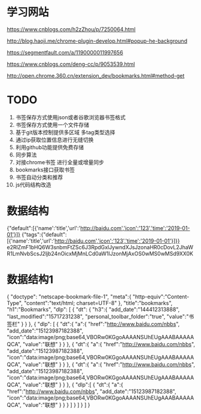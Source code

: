 # 学习网站

https://www.cnblogs.com/h2zZhou/p/7250064.html

http://blog.haoji.me/chrome-plugin-develop.html#popup-he-background

https://segmentfault.com/a/1190000011997656

https://www.cnblogs.com/deng-cc/p/9053539.html

http://open.chrome.360.cn/extension_dev/bookmarks.html#method-get

# TODO

1. 书签保存方式使用json或者谷歌浏览器书签格式
2. 书签保存方式使用一个文件存储
3. 基于git版本控制提供多区域 多tag类型选择
4. 通过ip获取位置信息进行无缝切换
5. 利用github功能提供免费存储
6. 同步算法
7. 对接chrome书签 进行全量或增量同步
8. bookmarks接口获取书签
9. 书签自动分类和推荐
10. js代码结构改造

# 数据结构

{"default":[{'name':'title','url':'http://baidu.com','icon':'123','time':'2019-01-01'}]}
{"tags":{"default":[{'name':'title','url':'http://baidu.com','icon':'123','time':'2019-01-01'}]}}
e2RlZmF1bHQ6W3snbmFtZSc6J3RpdGxlJywndXJsJzonaHR0cDovL2JhaWR1LmNvbScsJ2ljb24nOicxMjMnLCd0aW1lJzonMjAxOS0wMS0wMSd9XX0K

# 数据结构1

{
    "doctype": "netscape-bookmark-file-1",
    "meta":{
        "http-equiv":"Content-Type",
        "content":"text/html; charset=UTF-8"
    },
    "title":"bookmarks",
    "h1":"Bookmarks",
    "dlp": [
        {
            "dt": {
                "h3":{
                    "add_date":"144412313888",
                    "last_modified":"15717231238",
                    "personal_toolbar_folder":"true",
                    "value":"书签栏"
                }
            }
        },
        {
            "dlp": [
                {
                    "dt":{
                        "a":{
                            "href":"http://www.baidu.com/nbbs",
                            "add_date":"15123987182388",
                            "icon":"data:image/png;base64,VBORw0KGgoAAAANSUhEUgAAABAAAAAQCA",
                            "value":"联想"
                        }
                    }
                },
                {
                    "dt":{
                        "a":{
                            "href":"http://www.baidu.com/nbbs",
                            "add_date":"15123987182388",
                            "icon":"data:image/png;base64,VBORw0KGgoAAAANSUhEUgAAABAAAAAQCA",
                            "value":"联想"
                        }
                    }
                },
                {
                    "dt":{
                        "a":{
                            "href":"http://www.baidu.com/nbbs",
                            "add_date":"15123987182388",
                            "icon":"data:image/png;base64,VBORw0KGgoAAAANSUhEUgAAABAAAAAQCA",
                            "value":"联想"
                        }
                    }
                },
                {
                    "dlp":[
                        {
                            "dt":{
                                "a":{
                                    "href":"http://www.baidu.com/nbbs",
                                    "add_date":"15123987182388",
                                    "icon":"data:image/png;base64,VBORw0KGgoAAAANSUhEUgAAABAAAAAQCA",
                                    "value":"联想"
                                }
                            }
                        }
                    ]
                }
            ]
        }
    ]
}
